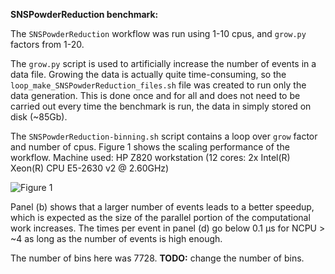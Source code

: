 **SNSPowderReduction benchmark:**

The `SNSPowderReduction` workflow was run using 1-10 cpus, and `grow.py` factors from 1-20.

The `grow.py` script is used to artificially increase the number of events in a data file.
Growing the data is actually quite time-consuming, so the `loop_make_SNSPowderReduction_files.sh` file was created to run only the data generation. This is done once and for all and does not need to be carried out every time the benchmark is run, the data in simply stored on disk (~85Gb).

The `SNSPowderReduction-binning.sh` script contains a loop over `grow` factor and number of cpus.
Figure 1 shows the scaling performance of the workflow. Machine used: HP Z820 workstation (12 cores: 2x Intel(R) Xeon(R) CPU E5-2630 v2 @ 2.60GHz)

![Figure 1](https://raw.githubusercontent.com/nvaytet/data-reduction-hardware-requirements/master/benchmarks/SNSPowderReduction_bench.png)

Panel (b) shows that a larger number of events leads to a better speedup, which is expected as the size of the parallel portion of the computational work increases. The times per event in panel (d) go below 0.1 &mu;s for NCPU > ~4 as long as the number of events is high enough.

The number of bins here was 7728. **TODO:** change the number of bins.

